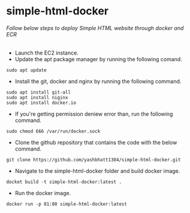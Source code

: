# simple-html-docker

###### Follow below steps to deploy Simple HTML website through docker and ECR
* Launch the EC2 instance.
* Update the apt package manager by running the following comand.
``` 
sudo apt update 
```
* Install the git, docker and nginx by running the following command.
```
sudo apt install git-all
sudo apt install niginx 
sudo apt install docker.io 
```
* If you're getting permission deniew error than, run the following command.
```
sudo chmod 666 /var/run/docker.sock
```
* Clone the github repository that contains the code with the below command.
```
git clone https://github.com/yashbhatt1304/simple-html-docker.git
```
* Navigate to the simple-html-docker folder and build docker image.
```
docket build -t simple-html-docker:latest .
```
* Run the docker image.
```
docker run -p 81:80 simple-html-docker:latest
```